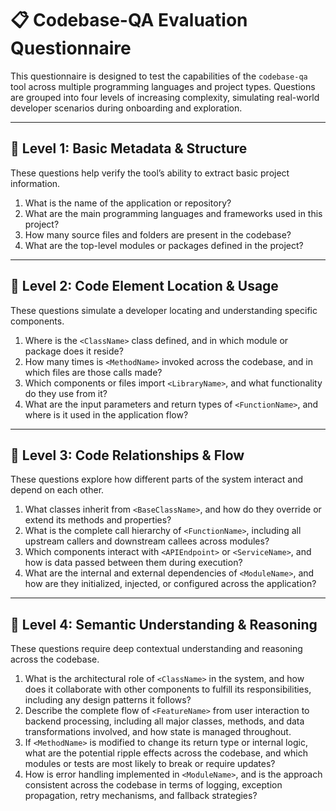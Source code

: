 # 📋 Codebase-QA Evaluation Questionnaire

This questionnaire is designed to test the capabilities of the `codebase-qa` tool across multiple programming languages and project types. Questions are grouped into four levels of increasing complexity, simulating real-world developer scenarios during onboarding and exploration.

---

## 🔹 Level 1: Basic Metadata & Structure

These questions help verify the tool’s ability to extract basic project information.

1. What is the name of the application or repository?
2. What are the main programming languages and frameworks used in this project?
3. How many source files and folders are present in the codebase?
4. What are the top-level modules or packages defined in the project?

---

## 🔹 Level 2: Code Element Location & Usage

These questions simulate a developer locating and understanding specific components.

1. Where is the `<ClassName>` class defined, and in which module or package does it reside?
2. How many times is `<MethodName>` invoked across the codebase, and in which files are those calls made?
3. Which components or files import `<LibraryName>`, and what functionality do they use from it?
4. What are the input parameters and return types of `<FunctionName>`, and where is it used in the application flow?

---

## 🔹 Level 3: Code Relationships & Flow

These questions explore how different parts of the system interact and depend on each other.

1. What classes inherit from `<BaseClassName>`, and how do they override or extend its methods and properties?
2. What is the complete call hierarchy of `<FunctionName>`, including all upstream callers and downstream callees across modules?
3. Which components interact with `<APIEndpoint>` or `<ServiceName>`, and how is data passed between them during execution?
4. What are the internal and external dependencies of `<ModuleName>`, and how are they initialized, injected, or configured across the application?

---

## 🔹 Level 4: Semantic Understanding & Reasoning

These questions require deep contextual understanding and reasoning across the codebase.

1. What is the architectural role of `<ClassName>` in the system, and how does it collaborate with other components to fulfill its responsibilities, including any design patterns it follows?
2. Describe the complete flow of `<FeatureName>` from user interaction to backend processing, including all major classes, methods, and data transformations involved, and how state is managed throughout.
3. If `<MethodName>` is modified to change its return type or internal logic, what are the potential ripple effects across the codebase, and which modules or tests are most likely to break or require updates?
4. How is error handling implemented in `<ModuleName>`, and is the approach consistent across the codebase in terms of logging, exception propagation, retry mechanisms, and fallback strategies?
